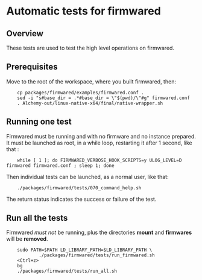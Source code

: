 # Automatic tests for firmwared

## Overview

These tests are used to test the high level operations on firmwared.

## Prerequisites

Move to the root of the workspace, where you built firmwared, then:

        cp packages/firmwared/examples/firmwared.conf .
        sed -i "s#base_dir = .*#base_dir = \"$(pwd)/\"#g" firmwared.conf
        . Alchemy-out/linux-native-x64/final/native-wrapper.sh

## Running one test

Firmwared must be running and with no firmware and no instance prepared.
It must be launched as root, in a while loop, restarting it after 1 second, like
that :

        while [ 1 ]; do FIRMWARED_VERBOSE_HOOK_SCRIPTS=y ULOG_LEVEL=D firmwared firmwared.conf ; sleep 1; done

Then individual tests can be launched, as a normal user, like that:

        ./packages/firmwared/tests/070_command_help.sh

The return status indicates the success or failure of the test.

## Run all the tests

Firmwared _must not_ be running, plus the directories **mount** and
**firmwares** will be **removed**.

        sudo PATH=$PATH LD_LIBRARY_PATH=$LD_LIBRARY_PATH \
                ./packages/firmwared/tests/run_firmwared.sh
        <Ctrl+z>
        bg
        ./packages/firmwared/tests/run_all.sh

